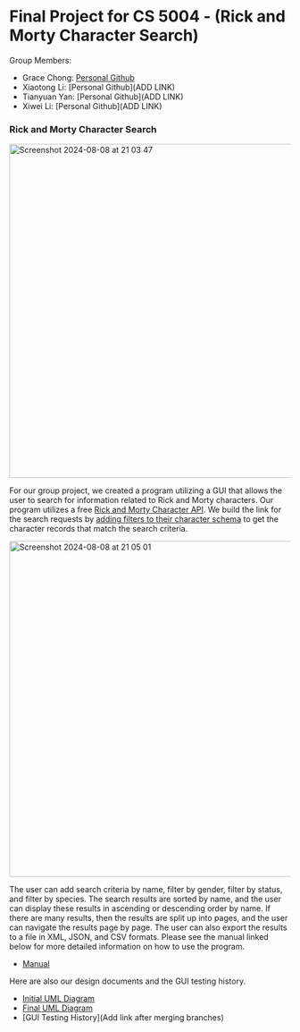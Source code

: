 # Final Project for CS 5004 - (Rick and Morty Character Search)

Group Members:
* Grace Chong: [Personal Github](https://github.com/hey-sj)
* Xiaotong Li: [Personal Github](ADD LINK)
* Tianyuan Yan: [Personal Github](ADD LINK)
* Xiwei Li: [Personal Github](ADD LINK)

### Rick and Morty Character Search

<img width="597" alt="Screenshot 2024-08-08 at 21 03 47" src="https://github.com/user-attachments/assets/00a7e71b-70cd-4d59-baa8-1dc72ae77995">

For our group project, we created a program utilizing a GUI that allows the user to search for information related to Rick and Morty characters. Our program utilizes a free [Rick and Morty Character API](https://rickandmortyapi.com/). We build the link for the search requests by [adding filters to their character schema](https://rickandmortyapi.com/documentation/#filter-characters) to get the character records that match the search criteria. 

<img width="600" alt="Screenshot 2024-08-08 at 21 05 01" src="https://github.com/user-attachments/assets/7d90f63f-6ca5-45af-b990-fe412e72f288">

The user can add search criteria by name, filter by gender, filter by status, and filter by species. The search results are sorted by name, and the user can display these results in ascending or descending order by name. If there are many results, then the results are split up into pages, and the user can navigate the results page by page. The user can also export the results to a file in XML, JSON, and CSV formats. Please see the manual linked below for more detailed information on how to use the program. 

* [Manual](https://github.com/Su24-CS5004-Online-Lionelle/final-project-group-10/blob/main/Manual/README.md)

Here are also our design documents and the GUI testing history. 

* [Initial UML Diagram](https://github.com/Su24-CS5004-Online-Lionelle/final-project-group-10/blob/main/DesignDocuments/InitialUML.md)
* [Final UML Diagram](https://github.com/Su24-CS5004-Online-Lionelle/final-project-group-10/blob/main/DesignDocuments/FinalUML.md)
* [GUI Testing History](Add link after merging branches)

